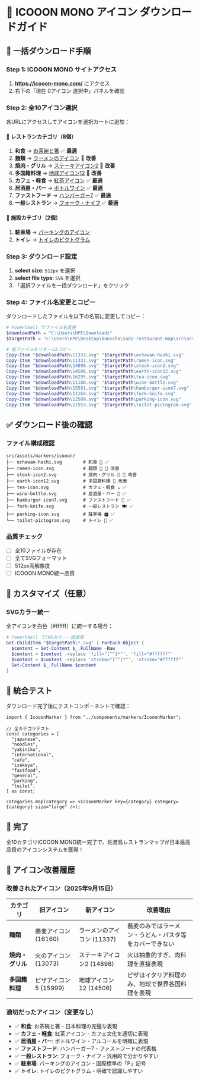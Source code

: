 # 🎌 ICOOON MONO アイコン ダウンロードガイド

## 🚀 一括ダウンロード手順

### Step 1: ICOOON MONO サイトアクセス

1. **<https://icooon-mono.com/>** にアクセス
2. 右下の「現在 0アイコン 選択中」パネルを確認

### Step 2: 全10アイコン選択

各URLにアクセスしてアイコンを選択カートに追加：

#### 🍚 レストランカテゴリ（8個）

1. **和食** → [お茶碗と箸](https://icooon-mono.com/11333-お茶碗と箸/) ✅ **最適**
2. **麺類** → [ラーメンのアイコン](https://icooon-mono.com/11337-ラーメンのアイコン。/) 🔄 **改善**
3. **焼肉・グリル** → [ステーキアイコン2](https://icooon-mono.com/14898-ステーキアイコン2/) 🔄 **改善**
4. **多国籍料理** → [地球アイコン12](https://icooon-mono.com/14506-地球アイコン12/) 🔄 **改善**
5. **カフェ・軽食** → [紅茶アイコン](https://icooon-mono.com/16295-紅茶アイコン/) ✅ **最適**
6. **居酒屋・バー** → [ボトルワイン](https://icooon-mono.com/11180-ボトルワインのアイコン素材/) ✅ **最適**
7. **ファストフード** → [ハンバーガー7](https://icooon-mono.com/15591-ハンバーガーの無料アイコン7/) ✅ **最適**
8. **一般レストラン** → [フォーク・ナイフ](https://icooon-mono.com/11164-フォークとナイフのお食事アイコン素材/) ✅ **最適**

#### 🏢 施設カテゴリ（2個）

1. **駐車場** → [パーキングのアイコン](https://icooon-mono.com/12509-パーキングのアイコン/)
2. **トイレ** → [トイレのピクトグラム](https://icooon-mono.com/11553-トイレのピクトグラム/)

### Step 3: ダウンロード設定

1. **select size**: `512px` を選択
2. **select file type**: `SVG` を選択
3. 「選択ファイルを一括ダウンロード」をクリック

### Step 4: ファイル名変更とコピー

ダウンロードしたファイルを以下の名前に変更してコピー：

```powershell
# PowerShell でファイル名変更
$downloadPath = "C:\Users\HPE\Downloads"
$targetPath = "c:\Users\HPE\Desktop\kueccha\sado-restaurant-map\src\assets\markers\icooon"

# 各ファイルをリネーム&コピー
Copy-Item "$downloadPath\11333.svg" "$targetPath\ochawan-hashi.svg"
Copy-Item "$downloadPath\11337.svg" "$targetPath\ramen-icon.svg"
Copy-Item "$downloadPath\14898.svg" "$targetPath\steak-icon2.svg"
Copy-Item "$downloadPath\14506.svg" "$targetPath\earth-icon12.svg"
Copy-Item "$downloadPath\16295.svg" "$targetPath\tea-icon.svg"
Copy-Item "$downloadPath\11180.svg" "$targetPath\wine-bottle.svg"
Copy-Item "$downloadPath\15591.svg" "$targetPath\hamburger-icon7.svg"
Copy-Item "$downloadPath\11164.svg" "$targetPath\fork-knife.svg"
Copy-Item "$downloadPath\12509.svg" "$targetPath\parking-icon.svg"
Copy-Item "$downloadPath\11553.svg" "$targetPath\toilet-pictogram.svg"
```

## ✅ ダウンロード後の確認

### ファイル構成確認

```
src/assets/markers/icooon/
├── ochawan-hashi.svg        # 和食 🍚 ✅
├── ramen-icon.svg           # 麺類 🍜 🔄 改善
├── steak-icon2.svg          # 焼肉・グリル 🥩 🔄 改善
├── earth-icon12.svg         # 多国籍料理 🔄 改善
├── tea-icon.svg             # カフェ・軽食 ☕ ✅
├── wine-bottle.svg          # 居酒屋・バー 🍷 ✅
├── hamburger-icon7.svg      # ファストフード 🍔 ✅
├── fork-knife.svg           # 一般レストラン 🍽️ ✅
├── parking-icon.svg         # 駐車場 🅿️ ✅
└── toilet-pictogram.svg     # トイレ 🚻 ✅
```

### 品質チェック

- [ ] 全10ファイルが存在
- [ ] 全てSVGフォーマット
- [ ] 512px高解像度
- [ ] ICOOON MONO統一品質

## 🎨 カスタマイズ（任意）

### SVGカラー統一

全アイコンを白色（#ffffff）に統一する場合：

```powershell
# PowerShell でSVGカラー一括変更
Get-ChildItem "$targetPath\*.svg" | ForEach-Object {
  $content = Get-Content $_.FullName -Raw
  $content = $content -replace 'fill="[^"]*"', 'fill="#ffffff"'
  $content = $content -replace 'stroke="[^"]*"', 'stroke="#ffffff"'
  Set-Content $_.FullName $content
}
```

## 🚀 統合テスト

ダウンロード完了後にテストコンポーネントで確認：

```tsx
import { IcooonMarker } from "../components/markers/IcooonMarker";

// 全カテゴリテスト
const categories = [
  "japanese",
  "noodles",
  "yakiniku",
  "international",
  "cafe",
  "izakaya",
  "fastfood",
  "general",
  "parking",
  "toilet",
] as const;

categories.map(category => <IcooonMarker key={category} category={category} size="large" />);
```

## 🎉 完了

全10カテゴリICOOON MONO統一完了で、佐渡島レストランマップが日本最高品質のアイコンシステムを獲得！

## 🔄 アイコン改善履歴

### 改善されたアイコン（2025年9月15日）

| カテゴリ         | 旧アイコン            | 新アイコン                 | 改善理由                                               |
| ---------------- | --------------------- | -------------------------- | ------------------------------------------------------ |
| **麺類**         | 蕎麦アイコン (16160)  | ラーメンのアイコン (11337) | 蕎麦のみではラーメン・うどん・パスタ等をカバーできない |
| **焼肉・グリル** | 火のアイコン (13073)  | ステーキアイコン2 (14898)  | 火は抽象的すぎ、肉料理を直接表現                       |
| **多国籍料理**   | ピザアイコン5 (15999) | 地球アイコン12 (14506)     | ピザはイタリア料理のみ、地球で世界各国料理を表現       |

### 適切だったアイコン（変更なし）

- ✅ **和食**: お茶碗と箸 - 日本料理の完璧な表現
- ✅ **カフェ・軽食**: 紅茶アイコン - カフェ文化を適切に表現
- ✅ **居酒屋・バー**: ボトルワイン - アルコールを明確に表現
- ✅ **ファストフード**: ハンバーガー7 - ファストフードの代表格
- ✅ **一般レストラン**: フォーク・ナイフ - 汎用的で分かりやすい
- ✅ **駐車場**: パーキングのアイコン - 国際標準の「P」記号
- ✅ **トイレ**: トイレのピクトグラム - 明確で認識しやすい
